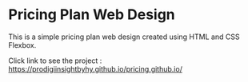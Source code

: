 # Pricing Plan Web Design
This is a simple pricing plan web design  created using HTML and CSS Flexbox.

Click link to see the project :  https://prodigiinsightbyhy.github.io/pricing.github.io/ 
